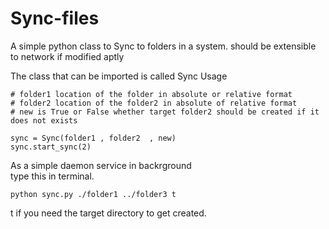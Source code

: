 # Sync-files
A simple python class to Sync to folders in a system. should be extensible to network if modified aptly

The class that can be imported is called Sync
Usage  

```
# folder1 location of the folder in absolute or relative format
# folder2 location of the folder2 in absolute of relative format
# new is True or False whether target folder2 should be created if it does not exists

sync = Sync(folder1 , folder2  , new)
sync.start_sync(2)

```
As a simple daemon service in backrground  
type this in terminal.
```
python sync.py ./folder1 ../folder3 t

```
t if you need the target directory to get created. 
